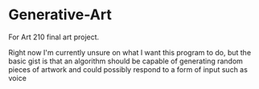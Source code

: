 # Generative-Art
For Art 210 final art project.

Right now I'm currently unsure on what I want this program to do, but the basic gist
is that an algorithm should be capable of generating random pieces of artwork and could
possibly respond to a form of input such as voice
